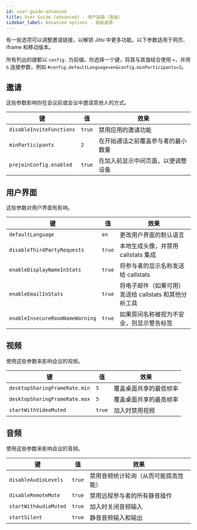 ```yaml
---
id: user-guide-advanced
title: User Guide (advanced) - 用户指南（高级）
sidebar_label: Advanced options - 高级选项
---
```


有一些选项可以调整邀请链接，以解锁 Jitsi 中更多功能。以下参数适用于网页、iframe 和移动版本。

所有列出的键都以 `config.` 为前缀。你选择一个键，将其与其值结合使用 `=`，并用 `&` 连接参数，例如 `#config.defaultLanguage=en&config.minParticipants=3`。

<!--
  功能实现请查看 -- See also for implementation:
  https://github.com/jitsi/jitsi-meet/blob/b0188a71841c966122c3cce8c7023b7de8e32a82/config.js
  https://github.com/jitsi/jitsi-meet/blob/b0188a71841c966122c3cce8c7023b7de8e32a82/react/features/base/config/configWhitelist.js
  https://github.com/jitsi/jitsi-meet/blob/b0188a71841c966122c3cce8c7023b7de8e32a82/react/features/base/config/functions.any.js#L70
-->

## 邀请

这些参数影响你在会议前或会议中邀请其他人的方式。

| 键                       | 值     | 效果                               |
| ------------------------ | ------ | ---------------------------------- |
| `disableInviteFunctions` | `true` | 禁用应用的邀请功能                 |
| `minParticipants`        | `2`    | 在开始通话之前覆盖参与者的最小数量 |
| `prejoinConfig.enabled`  | `true` | 在加入前显示中间页面，以便调整设备 |

## 用户界面

这些参数对用户界面有影响。

| 键                              | 值     | 效果                                                  |
| ------------------------------- | ------ | ----------------------------------------------------- |
| `defaultLanguage`               | `en`   | 更改用户界面的默认语言                                |
| `disableThirdPartyRequests`     | `true` | 本地生成头像，并禁用 callstats 集成                   |
| `enableDisplayNameInStats`      | `true` | 将参与者的显示名称发送给 callstats                    |
| `enableEmailInStats`            | `true` | 将电子邮件（如果可用）发送给 callstats 和其他分析工具 |
| `enableInsecureRoomNameWarning` | `true` | 如果房间名称被视为不安全，则显示警告标签              |

## 视频

使用这些参数来影响会议的视频。

| 键                            | 值     | 效果                   |
| ----------------------------- | ------ | ---------------------- |
| `desktopSharingFrameRate.min` | `5`    | 覆盖桌面共享的最低帧率 |
| `desktopSharingFrameRate.max` | `5`    | 覆盖桌面共享的最高帧率 |
| `startWithVideoMuted`         | `true` | 加入时禁用视频         |

## 音频

使用这些参数来影响会议的音频。

| 键                    | 值     | 效果                                 |
| --------------------- | ------ | ------------------------------------ |
| `disableAudioLevels`  | `true` | 禁用音频统计轮询（从而可能提高性能） |
| `disableRemoteMute`   | `true` | 禁用远程参与者的所有静音操作         |
| `startWithAudioMuted` | `true` | 加入时关闭音频输入                   |
| `startSilent`         | `true` | 静音音频输入和输出                   |
